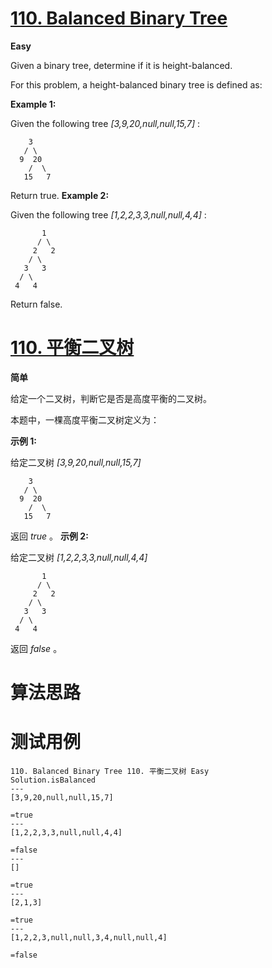 # [110. Balanced Binary Tree][enTitle]

**Easy**

Given a binary tree, determine if it is height-balanced.

For this problem, a height-balanced binary tree is defined as:


**Example 1:** 

Given the following tree  *[3,9,20,null,null,15,7]* :

```
    3
   / \
  9  20
    /  \
   15   7
```

Return true.  **Example 2:** 

Given the following tree  *[1,2,2,3,3,null,null,4,4]* :

```
       1
      / \
     2   2
    / \
   3   3
  / \
 4   4

```

Return false.
# [110. 平衡二叉树][cnTitle]

**简单**

给定一个二叉树，判断它是否是高度平衡的二叉树。

本题中，一棵高度平衡二叉树定义为：


**示例 1:** 

给定二叉树  *[3,9,20,null,null,15,7]* 

```
    3
   / \
  9  20
    /  \
   15   7
```

返回  *true*  。  **示例 2:** 

给定二叉树  *[1,2,2,3,3,null,null,4,4]* 

```
       1
      / \
     2   2
    / \
   3   3
  / \
 4   4

```

返回  *false*  。


# 算法思路

# 测试用例
```
110. Balanced Binary Tree 110. 平衡二叉树 Easy
Solution.isBalanced
---
[3,9,20,null,null,15,7]

=true
---
[1,2,2,3,3,null,null,4,4]

=false
---
[]

=true
---
[2,1,3]

=true
---
[1,2,2,3,null,null,3,4,null,null,4]

=false
```

[enTitle]: https://leetcode.com/problems/balanced-binary-tree/
[cnTitle]: https://leetcode-cn.com/problems/balanced-binary-tree/
